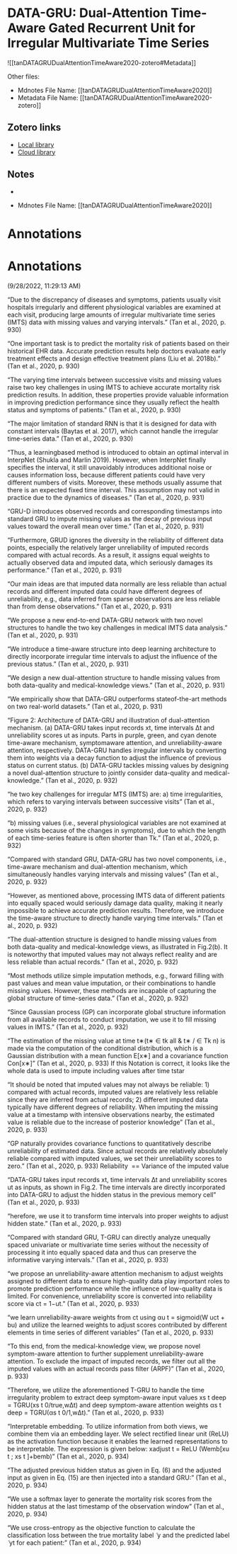 # DATA-GRU: Dual-Attention Time-Aware Gated Recurrent Unit for Irregular Multivariate Time Series

![[tanDATAGRUDualAttentionTimeAware2020-zotero#Metadata]]

Other files:
* Mdnotes File Name: [[tanDATAGRUDualAttentionTimeAware2020]]
* Metadata File Name: [[tanDATAGRUDualAttentionTimeAware2020-zotero]]

##  Zotero links
* [Local library](zotero://select/items/1_A5ZGKTLK)
* [Cloud library](http://zotero.org/users/4968335/items/A5ZGKTLK)

## Notes
- 

* Mdnotes File Name: [[tanDATAGRUDualAttentionTimeAware2020]]

# Annotations  

# Annotations  
(9/28/2022, 11:29:13 AM)

<span class="highlight" data-annotation="%7B%22attachmentURI%22%3A%22http%3A%2F%2Fzotero.org%2Fusers%2F4968335%2Fitems%2FKHQCYKGD%22%2C%22annotationKey%22%3A%22UKZEI3FL%22%2C%22color%22%3A%22%23ffd400%22%2C%22pageLabel%22%3A%22930%22%2C%22position%22%3A%7B%22pageIndex%22%3A0%2C%22rects%22%3A%5B%5B63.963%2C528.954%2C282.537%2C537.104%5D%2C%5B63.963%2C518.991%2C282.54%2C527.142%5D%2C%5B63.963%2C509.03%2C282.537%2C517.18%5D%2C%5B63.963%2C499.067%2C282.537%2C507.218%5D%2C%5B63.963%2C489.105%2C165.785%2C497.255%5D%5D%7D%2C%22citationItem%22%3A%7B%22uris%22%3A%5B%22http%3A%2F%2Fzotero.org%2Fusers%2F4968335%2Fitems%2FA5ZGKTLK%22%5D%2C%22locator%22%3A%22930%22%7D%7D">“Due to the discrepancy of diseases and symptoms, patients usually visit hospitals irregularly and different physiological variables are examined at each visit, producing large amounts of irregular multivariate time series (IMTS) data with missing values and varying intervals.”</span> <span class="citation" data-citation="%7B%22citationItems%22%3A%5B%7B%22uris%22%3A%5B%22http%3A%2F%2Fzotero.org%2Fusers%2F4968335%2Fitems%2FA5ZGKTLK%22%5D%2C%22locator%22%3A%22930%22%7D%5D%2C%22properties%22%3A%7B%7D%7D">(<span class="citation-item">Tan et al., 2020, p. 930</span>)</span>

<span class="highlight" data-annotation="%7B%22attachmentURI%22%3A%22http%3A%2F%2Fzotero.org%2Fusers%2F4968335%2Fitems%2FKHQCYKGD%22%2C%22annotationKey%22%3A%22INHIKZTD%22%2C%22color%22%3A%22%23ffd400%22%2C%22pageLabel%22%3A%22930%22%2C%22position%22%3A%7B%22pageIndex%22%3A0%2C%22rects%22%3A%5B%5B87.633%2C213.825%2C292.503%2C222.881%5D%2C%5B54%2C202.866%2C292.505%2C211.922%5D%2C%5B54%2C191.907%2C292.505%2C200.963%5D%2C%5B54%2C180.948%2C271.932%2C190.004%5D%5D%7D%2C%22citationItem%22%3A%7B%22uris%22%3A%5B%22http%3A%2F%2Fzotero.org%2Fusers%2F4968335%2Fitems%2FA5ZGKTLK%22%5D%2C%22locator%22%3A%22930%22%7D%7D">“One important task is to predict the mortality risk of patients based on their historical EHR data. Accurate prediction results help doctors evaluate early treatment effects and design effective treatment plans (Liu et al. 2018b).”</span> <span class="citation" data-citation="%7B%22citationItems%22%3A%5B%7B%22uris%22%3A%5B%22http%3A%2F%2Fzotero.org%2Fusers%2F4968335%2Fitems%2FA5ZGKTLK%22%5D%2C%22locator%22%3A%22930%22%7D%5D%2C%22properties%22%3A%7B%7D%7D">(<span class="citation-item">Tan et al., 2020, p. 930</span>)</span>

<span class="highlight" data-annotation="%7B%22attachmentURI%22%3A%22http%3A%2F%2Fzotero.org%2Fusers%2F4968335%2Fitems%2FKHQCYKGD%22%2C%22annotationKey%22%3A%22JZQ4TTNW%22%2C%22color%22%3A%22%23ffd400%22%2C%22pageLabel%22%3A%22930%22%2C%22position%22%3A%7B%22pageIndex%22%3A0%2C%22rects%22%3A%5B%5B518.463%2C330.331%2C558%2C339.666%5D%2C%5B319.5%2C319.372%2C558.001%2C328.707%5D%2C%5B319.5%2C308.413%2C558.003%2C317.748%5D%2C%5B319.5%2C297.454%2C558.002%2C306.51%5D%2C%5B319.5%2C286.495%2C558.014%2C295.551%5D%2C%5B319.5%2C275.536%2C558.004%2C284.592%5D%2C%5B319.5%2C264.577%2C438.223%2C273.633%5D%5D%7D%2C%22citationItem%22%3A%7B%22uris%22%3A%5B%22http%3A%2F%2Fzotero.org%2Fusers%2F4968335%2Fitems%2FA5ZGKTLK%22%5D%2C%22locator%22%3A%22930%22%7D%7D">“The varying time intervals between successive visits and missing values raise two key challenges in using IMTS to achieve accurate mortality risk prediction results. In addition, these properties provide valuable information in improving prediction performance since they usually reflect the health status and symptoms of patients.”</span> <span class="citation" data-citation="%7B%22citationItems%22%3A%5B%7B%22uris%22%3A%5B%22http%3A%2F%2Fzotero.org%2Fusers%2F4968335%2Fitems%2FA5ZGKTLK%22%5D%2C%22locator%22%3A%22930%22%7D%5D%2C%22properties%22%3A%7B%7D%7D">(<span class="citation-item">Tan et al., 2020, p. 930</span>)</span>

<span class="highlight" data-annotation="%7B%22attachmentURI%22%3A%22http%3A%2F%2Fzotero.org%2Fusers%2F4968335%2Fitems%2FKHQCYKGD%22%2C%22annotationKey%22%3A%22XRX45NHH%22%2C%22color%22%3A%22%23ffd400%22%2C%22pageLabel%22%3A%22930%22%2C%22position%22%3A%7B%22pageIndex%22%3A0%2C%22rects%22%3A%5B%5B462.902%2C175.599%2C558.005%2C184.655%5D%2C%5B319.5%2C164.641%2C558.004%2C173.697%5D%2C%5B319.5%2C153.682%2C558.005%2C162.738%5D%2C%5B319.5%2C142.723%2C418.249%2C151.779%5D%5D%7D%2C%22citationItem%22%3A%7B%22uris%22%3A%5B%22http%3A%2F%2Fzotero.org%2Fusers%2F4968335%2Fitems%2FA5ZGKTLK%22%5D%2C%22locator%22%3A%22930%22%7D%7D">“The major limitation of standard RNN is that it is designed for data with constant intervals (Baytas et al. 2017), which cannot handle the irregular time-series data.”</span> <span class="citation" data-citation="%7B%22citationItems%22%3A%5B%7B%22uris%22%3A%5B%22http%3A%2F%2Fzotero.org%2Fusers%2F4968335%2Fitems%2FA5ZGKTLK%22%5D%2C%22locator%22%3A%22930%22%7D%5D%2C%22properties%22%3A%7B%7D%7D">(<span class="citation-item">Tan et al., 2020, p. 930</span>)</span>

<span class="highlight" data-annotation="%7B%22attachmentURI%22%3A%22http%3A%2F%2Fzotero.org%2Fusers%2F4968335%2Fitems%2FKHQCYKGD%22%2C%22annotationKey%22%3A%22YY6STHY3%22%2C%22color%22%3A%22%23ffd400%22%2C%22pageLabel%22%3A%22931%22%2C%22position%22%3A%7B%22pageIndex%22%3A1%2C%22rects%22%3A%5B%5B225.666%2C704.048%2C292.505%2C713.104%5D%2C%5B54%2C693.089%2C292.515%2C702.145%5D%2C%5B54%2C682.13%2C292.503%2C691.186%5D%2C%5B54%2C671.171%2C292.505%2C680.227%5D%2C%5B54%2C660.213%2C292.504%2C669.269%5D%2C%5B54%2C649.254%2C292.505%2C658.31%5D%2C%5B54%2C638.295%2C292.505%2C647.351%5D%2C%5B54%2C627.336%2C292.505%2C636.392%5D%2C%5B54%2C616.377%2C226.652%2C625.433%5D%5D%7D%2C%22citationItem%22%3A%7B%22uris%22%3A%5B%22http%3A%2F%2Fzotero.org%2Fusers%2F4968335%2Fitems%2FA5ZGKTLK%22%5D%2C%22locator%22%3A%22931%22%7D%7D">“Thus, a learningbased method is introduced to obtain an optimal interval in InterpNet (Shukla and Marlin 2019). However, when InterpNet finally specifies the interval, it still unavoidably introduces additional noise or causes information loss, because different patients could have very different numbers of visits. Moreover, these methods usually assume that there is an expected fixed time interval. This assumption may not valid in practice due to the dynamics of diseases.”</span> <span class="citation" data-citation="%7B%22citationItems%22%3A%5B%7B%22uris%22%3A%5B%22http%3A%2F%2Fzotero.org%2Fusers%2F4968335%2Fitems%2FA5ZGKTLK%22%5D%2C%22locator%22%3A%22931%22%7D%5D%2C%22properties%22%3A%7B%7D%7D">(<span class="citation-item">Tan et al., 2020, p. 931</span>)</span>

<span class="highlight" data-annotation="%7B%22attachmentURI%22%3A%22http%3A%2F%2Fzotero.org%2Fusers%2F4968335%2Fitems%2FKHQCYKGD%22%2C%22annotationKey%22%3A%227WJJYM6D%22%2C%22color%22%3A%22%23ffd400%22%2C%22pageLabel%22%3A%22931%22%2C%22position%22%3A%7B%22pageIndex%22%3A1%2C%22rects%22%3A%5B%5B104.092%2C527.497%2C292.505%2C536.553%5D%2C%5B54%2C516.538%2C292.525%2C525.594%5D%2C%5B54%2C505.579%2C292.505%2C514.635%5D%2C%5B54%2C494.62%2C135.215%2C503.676%5D%5D%7D%2C%22citationItem%22%3A%7B%22uris%22%3A%5B%22http%3A%2F%2Fzotero.org%2Fusers%2F4968335%2Fitems%2FA5ZGKTLK%22%5D%2C%22locator%22%3A%22931%22%7D%7D">“GRU-D introduces observed records and corresponding timestamps into standard GRU to impute missing values as the decay of previous input values toward the overall mean over time.”</span> <span class="citation" data-citation="%7B%22citationItems%22%3A%5B%7B%22uris%22%3A%5B%22http%3A%2F%2Fzotero.org%2Fusers%2F4968335%2Fitems%2FA5ZGKTLK%22%5D%2C%22locator%22%3A%22931%22%7D%5D%2C%22properties%22%3A%7B%7D%7D">(<span class="citation-item">Tan et al., 2020, p. 931</span>)</span>

<span class="highlight" data-annotation="%7B%22attachmentURI%22%3A%22http%3A%2F%2Fzotero.org%2Fusers%2F4968335%2Fitems%2FKHQCYKGD%22%2C%22annotationKey%22%3A%225R5Z9MP3%22%2C%22color%22%3A%22%23ffd400%22%2C%22pageLabel%22%3A%22931%22%2C%22position%22%3A%7B%22pageIndex%22%3A1%2C%22rects%22%3A%5B%5B213.509%2C461.744%2C292.503%2C470.8%5D%2C%5B54%2C450.785%2C292.505%2C459.841%5D%2C%5B54%2C439.826%2C292.505%2C448.882%5D%2C%5B54%2C428.868%2C292.503%2C437.924%5D%2C%5B54%2C417.909%2C292.505%2C426.965%5D%2C%5B54%2C406.95%2C242.971%2C416.006%5D%5D%7D%2C%22citationItem%22%3A%7B%22uris%22%3A%5B%22http%3A%2F%2Fzotero.org%2Fusers%2F4968335%2Fitems%2FA5ZGKTLK%22%5D%2C%22locator%22%3A%22931%22%7D%7D">“Furthermore, GRUD ignores the diversity in the reliability of different data points, especially the relatively larger unreliability of imputed records compared with actual records. As a result, it assigns equal weights to actually observed data and imputed data, which seriously damages its performance.”</span> <span class="citation" data-citation="%7B%22citationItems%22%3A%5B%7B%22uris%22%3A%5B%22http%3A%2F%2Fzotero.org%2Fusers%2F4968335%2Fitems%2FA5ZGKTLK%22%5D%2C%22locator%22%3A%22931%22%7D%5D%2C%22properties%22%3A%7B%7D%7D">(<span class="citation-item">Tan et al., 2020, p. 931</span>)</span>

<span class="highlight" data-annotation="%7B%22attachmentURI%22%3A%22http%3A%2F%2Fzotero.org%2Fusers%2F4968335%2Fitems%2FKHQCYKGD%22%2C%22annotationKey%22%3A%22C9MIJDCQ%22%2C%22color%22%3A%22%23ffd400%22%2C%22pageLabel%22%3A%22931%22%2C%22position%22%3A%7B%22pageIndex%22%3A1%2C%22rects%22%3A%5B%5B143.463%2C175.603%2C292.504%2C184.659%5D%2C%5B54%2C164.644%2C292.503%2C173.7%5D%2C%5B54%2C153.686%2C292.505%2C162.742%5D%2C%5B54%2C142.727%2C292.514%2C151.783%5D%2C%5B54%2C131.768%2C176.769%2C141.103%5D%5D%7D%2C%22citationItem%22%3A%7B%22uris%22%3A%5B%22http%3A%2F%2Fzotero.org%2Fusers%2F4968335%2Fitems%2FA5ZGKTLK%22%5D%2C%22locator%22%3A%22931%22%7D%7D">“Our main ideas are that imputed data normally are less reliable than actual records and different imputed data could have different degrees of unreliability, e.g., data inferred from sparse observations are less reliable than from dense observations.”</span> <span class="citation" data-citation="%7B%22citationItems%22%3A%5B%7B%22uris%22%3A%5B%22http%3A%2F%2Fzotero.org%2Fusers%2F4968335%2Fitems%2FA5ZGKTLK%22%5D%2C%22locator%22%3A%22931%22%7D%5D%2C%22properties%22%3A%7B%7D%7D">(<span class="citation-item">Tan et al., 2020, p. 931</span>)</span>

<span class="highlight" data-annotation="%7B%22attachmentURI%22%3A%22http%3A%2F%2Fzotero.org%2Fusers%2F4968335%2Fitems%2FKHQCYKGD%22%2C%22annotationKey%22%3A%22MZDCN79A%22%2C%22color%22%3A%22%23ffd400%22%2C%22pageLabel%22%3A%22931%22%2C%22position%22%3A%7B%22pageIndex%22%3A1%2C%22rects%22%3A%5B%5B329.463%2C673.487%2C558.005%2C683.449%5D%2C%5B329.463%2C662.946%2C558.005%2C672.002%5D%2C%5B329.463%2C651.987%2C443.465%2C661.043%5D%5D%7D%2C%22citationItem%22%3A%7B%22uris%22%3A%5B%22http%3A%2F%2Fzotero.org%2Fusers%2F4968335%2Fitems%2FA5ZGKTLK%22%5D%2C%22locator%22%3A%22931%22%7D%7D">“We propose a new end-to-end DATA-GRU network with two novel structures to handle the two key challenges in medical IMTS data analysis.”</span> <span class="citation" data-citation="%7B%22citationItems%22%3A%5B%7B%22uris%22%3A%5B%22http%3A%2F%2Fzotero.org%2Fusers%2F4968335%2Fitems%2FA5ZGKTLK%22%5D%2C%22locator%22%3A%22931%22%7D%5D%2C%22properties%22%3A%7B%7D%7D">(<span class="citation-item">Tan et al., 2020, p. 931</span>)</span>

<span class="highlight" data-annotation="%7B%22attachmentURI%22%3A%22http%3A%2F%2Fzotero.org%2Fusers%2F4968335%2Fitems%2FKHQCYKGD%22%2C%22annotationKey%22%3A%22KZB75KWL%22%2C%22color%22%3A%22%23ffd400%22%2C%22pageLabel%22%3A%22931%22%2C%22position%22%3A%7B%22pageIndex%22%3A1%2C%22rects%22%3A%5B%5B329.463%2C634.768%2C558.005%2C644.731%5D%2C%5B329.463%2C624.228%2C558.004%2C633.284%5D%2C%5B329.463%2C613.269%2C536.386%2C622.325%5D%5D%7D%2C%22citationItem%22%3A%7B%22uris%22%3A%5B%22http%3A%2F%2Fzotero.org%2Fusers%2F4968335%2Fitems%2FA5ZGKTLK%22%5D%2C%22locator%22%3A%22931%22%7D%7D">“We introduce a time-aware structure into deep learning architecture to directly incorporate irregular time intervals to adjust the influence of the previous status.”</span> <span class="citation" data-citation="%7B%22citationItems%22%3A%5B%7B%22uris%22%3A%5B%22http%3A%2F%2Fzotero.org%2Fusers%2F4968335%2Fitems%2FA5ZGKTLK%22%5D%2C%22locator%22%3A%22931%22%7D%5D%2C%22properties%22%3A%7B%7D%7D">(<span class="citation-item">Tan et al., 2020, p. 931</span>)</span>

<span class="highlight" data-annotation="%7B%22attachmentURI%22%3A%22http%3A%2F%2Fzotero.org%2Fusers%2F4968335%2Fitems%2FKHQCYKGD%22%2C%22annotationKey%22%3A%22NQ7ZHN8N%22%2C%22color%22%3A%22%23ffd400%22%2C%22pageLabel%22%3A%22931%22%2C%22position%22%3A%7B%22pageIndex%22%3A1%2C%22rects%22%3A%5B%5B329.463%2C574.132%2C558.005%2C584.094%5D%2C%5B329.463%2C563.591%2C558.005%2C572.647%5D%2C%5B329.463%2C552.632%2C354.947%2C561.688%5D%5D%7D%2C%22citationItem%22%3A%7B%22uris%22%3A%5B%22http%3A%2F%2Fzotero.org%2Fusers%2F4968335%2Fitems%2FA5ZGKTLK%22%5D%2C%22locator%22%3A%22931%22%7D%7D">“We design a new dual-attention structure to handle missing values from both data-quality and medical-knowledge views.”</span> <span class="citation" data-citation="%7B%22citationItems%22%3A%5B%7B%22uris%22%3A%5B%22http%3A%2F%2Fzotero.org%2Fusers%2F4968335%2Fitems%2FA5ZGKTLK%22%5D%2C%22locator%22%3A%22931%22%7D%5D%2C%22properties%22%3A%7B%7D%7D">(<span class="citation-item">Tan et al., 2020, p. 931</span>)</span>

<span class="highlight" data-annotation="%7B%22attachmentURI%22%3A%22http%3A%2F%2Fzotero.org%2Fusers%2F4968335%2Fitems%2FKHQCYKGD%22%2C%22annotationKey%22%3A%223HUCEYVF%22%2C%22color%22%3A%22%23ffd400%22%2C%22pageLabel%22%3A%22931%22%2C%22position%22%3A%7B%22pageIndex%22%3A1%2C%22rects%22%3A%5B%5B329.463%2C491.579%2C558.005%2C501.541%5D%2C%5B329.463%2C481.039%2C518.423%2C490.095%5D%5D%7D%2C%22citationItem%22%3A%7B%22uris%22%3A%5B%22http%3A%2F%2Fzotero.org%2Fusers%2F4968335%2Fitems%2FA5ZGKTLK%22%5D%2C%22locator%22%3A%22931%22%7D%7D">“We empirically show that DATA-GRU outperforms stateof-the-art methods on two real-world datasets.”</span> <span class="citation" data-citation="%7B%22citationItems%22%3A%5B%7B%22uris%22%3A%5B%22http%3A%2F%2Fzotero.org%2Fusers%2F4968335%2Fitems%2FA5ZGKTLK%22%5D%2C%22locator%22%3A%22931%22%7D%5D%2C%22properties%22%3A%7B%7D%7D">(<span class="citation-item">Tan et al., 2020, p. 931</span>)</span>

<span class="highlight" data-annotation="%7B%22attachmentURI%22%3A%22http%3A%2F%2Fzotero.org%2Fusers%2F4968335%2Fitems%2FKHQCYKGD%22%2C%22annotationKey%22%3A%22V3MFBK2N%22%2C%22color%22%3A%22%23ffd400%22%2C%22pageLabel%22%3A%22932%22%2C%22position%22%3A%7B%22pageIndex%22%3A2%2C%22rects%22%3A%5B%5B54%2C524.58%2C557.999%2C534.571%5D%2C%5B54%2C513.621%2C558.001%2C523.821%5D%2C%5B54%2C503.319%2C557.998%2C512.375%5D%2C%5B54%2C492.361%2C557.998%2C501.417%5D%2C%5B54%2C481.403%2C456.888%2C490.459%5D%5D%7D%2C%22citationItem%22%3A%7B%22uris%22%3A%5B%22http%3A%2F%2Fzotero.org%2Fusers%2F4968335%2Fitems%2FA5ZGKTLK%22%5D%2C%22locator%22%3A%22932%22%7D%7D">“Figure 2: Architecture of DATA-GRU and illustration of dual-attention mechanism. (a) DATA-GRU takes input records xt, time intervals Δt and unreliability scores ut as inputs. Parts in purple, green, and cyan denote time-aware mechanism, symptomaware attention, and unreliability-aware attention, respectively. DATA-GRU handles irregular intervals by converting them into weights via a decay function to adjust the influence of previous status on current status. (b) DATA-GRU tackles missing values by designing a novel dual-attention structure to jointly consider data-quality and medical-knowledge.”</span> <span class="citation" data-citation="%7B%22citationItems%22%3A%5B%7B%22uris%22%3A%5B%22http%3A%2F%2Fzotero.org%2Fusers%2F4968335%2Fitems%2FA5ZGKTLK%22%5D%2C%22locator%22%3A%22932%22%7D%5D%2C%22properties%22%3A%7B%7D%7D">(<span class="citation-item">Tan et al., 2020, p. 932</span>)</span>

<span class="highlight" data-annotation="%7B%22attachmentURI%22%3A%22http%3A%2F%2Fzotero.org%2Fusers%2F4968335%2Fitems%2FKHQCYKGD%22%2C%22annotationKey%22%3A%226962DY6F%22%2C%22color%22%3A%22%23ffd400%22%2C%22pageLabel%22%3A%22932%22%2C%22position%22%3A%7B%22pageIndex%22%3A2%2C%22rects%22%3A%5B%5B101.989%2C356.295%2C292.503%2C366.976%5D%2C%5B54%2C346.961%2C292.504%2C356.017%5D%2C%5B54%2C336.002%2C172.455%2C345.058%5D%5D%7D%2C%22citationItem%22%3A%7B%22uris%22%3A%5B%22http%3A%2F%2Fzotero.org%2Fusers%2F4968335%2Fitems%2FA5ZGKTLK%22%5D%2C%22locator%22%3A%22932%22%7D%7D">“he two key challenges for irregular MTS (IMTS) are: a) time irregularities, which refers to varying intervals between successive visits”</span> <span class="citation" data-citation="%7B%22citationItems%22%3A%5B%7B%22uris%22%3A%5B%22http%3A%2F%2Fzotero.org%2Fusers%2F4968335%2Fitems%2FA5ZGKTLK%22%5D%2C%22locator%22%3A%22932%22%7D%5D%2C%22properties%22%3A%7B%7D%7D">(<span class="citation-item">Tan et al., 2020, p. 932</span>)</span>

<span class="highlight" data-annotation="%7B%22attachmentURI%22%3A%22http%3A%2F%2Fzotero.org%2Fusers%2F4968335%2Fitems%2FKHQCYKGD%22%2C%22annotationKey%22%3A%22W3MKUKCH%22%2C%22color%22%3A%22%23ffd400%22%2C%22pageLabel%22%3A%22932%22%2C%22position%22%3A%7B%22pageIndex%22%3A2%2C%22rects%22%3A%5B%5B251.271%2C323.878%2C292.496%2C334.588%5D%2C%5B54%2C314.085%2C292.512%2C323.141%5D%2C%5B54%2C303.126%2C292.505%2C312.182%5D%2C%5B54%2C292.167%2C292.505%2C301.223%5D%2C%5B54%2C279.382%2C87.82%2C291.027%5D%5D%7D%2C%22citationItem%22%3A%7B%22uris%22%3A%5B%22http%3A%2F%2Fzotero.org%2Fusers%2F4968335%2Fitems%2FA5ZGKTLK%22%5D%2C%22locator%22%3A%22932%22%7D%7D">“b) missing values (i.e., several physiological variables are not examined at some visits because of the changes in symptoms), due to which the length of each time-series feature is often shorter than Tk.”</span> <span class="citation" data-citation="%7B%22citationItems%22%3A%5B%7B%22uris%22%3A%5B%22http%3A%2F%2Fzotero.org%2Fusers%2F4968335%2Fitems%2FA5ZGKTLK%22%5D%2C%22locator%22%3A%22932%22%7D%5D%2C%22properties%22%3A%7B%7D%7D">(<span class="citation-item">Tan et al., 2020, p. 932</span>)</span>

<span class="highlight" data-annotation="%7B%22attachmentURI%22%3A%22http%3A%2F%2Fzotero.org%2Fusers%2F4968335%2Fitems%2FKHQCYKGD%22%2C%22annotationKey%22%3A%22ASD29T8G%22%2C%22color%22%3A%22%23ffd400%22%2C%22pageLabel%22%3A%22932%22%2C%22position%22%3A%7B%22pageIndex%22%3A2%2C%22rects%22%3A%5B%5B92.594%2C175.599%2C292.502%2C184.655%5D%2C%5B54%2C164.64%2C292.505%2C173.696%5D%2C%5B54%2C153.681%2C292.513%2C162.737%5D%2C%5B54%2C142.723%2C198.119%2C151.779%5D%5D%7D%2C%22citationItem%22%3A%7B%22uris%22%3A%5B%22http%3A%2F%2Fzotero.org%2Fusers%2F4968335%2Fitems%2FA5ZGKTLK%22%5D%2C%22locator%22%3A%22932%22%7D%7D">“Compared with standard GRU, DATA-GRU has two novel components, i.e., time-aware mechanism and dual-attention mechanism, which simultaneously handles varying intervals and missing values”</span> <span class="citation" data-citation="%7B%22citationItems%22%3A%5B%7B%22uris%22%3A%5B%22http%3A%2F%2Fzotero.org%2Fusers%2F4968335%2Fitems%2FA5ZGKTLK%22%5D%2C%22locator%22%3A%22932%22%7D%5D%2C%22properties%22%3A%7B%7D%7D">(<span class="citation-item">Tan et al., 2020, p. 932</span>)</span>

<span class="highlight" data-annotation="%7B%22attachmentURI%22%3A%22http%3A%2F%2Fzotero.org%2Fusers%2F4968335%2Fitems%2FKHQCYKGD%22%2C%22annotationKey%22%3A%225RT5KHHU%22%2C%22color%22%3A%22%23ffd400%22%2C%22pageLabel%22%3A%22932%22%2C%22position%22%3A%7B%22pageIndex%22%3A2%2C%22rects%22%3A%5B%5B319.5%2C438.399%2C558.005%2C447.455%5D%2C%5B319.5%2C427.44%2C558.005%2C436.496%5D%2C%5B319.5%2C416.481%2C558.015%2C425.537%5D%2C%5B319.5%2C405.522%2C558.003%2C414.578%5D%2C%5B319.5%2C394.563%2C518.502%2C403.619%5D%5D%7D%2C%22citationItem%22%3A%7B%22uris%22%3A%5B%22http%3A%2F%2Fzotero.org%2Fusers%2F4968335%2Fitems%2FA5ZGKTLK%22%5D%2C%22locator%22%3A%22932%22%7D%7D">“However, as mentioned above, processing IMTS data of different patients into equally spaced would seriously damage data quality, making it nearly impossible to achieve accurate prediction results. Therefore, we introduce the time-aware structure to directly handle varying time intervals.”</span> <span class="citation" data-citation="%7B%22citationItems%22%3A%5B%7B%22uris%22%3A%5B%22http%3A%2F%2Fzotero.org%2Fusers%2F4968335%2Fitems%2FA5ZGKTLK%22%5D%2C%22locator%22%3A%22932%22%7D%5D%2C%22properties%22%3A%7B%7D%7D">(<span class="citation-item">Tan et al., 2020, p. 932</span>)</span>

<span class="highlight" data-annotation="%7B%22attachmentURI%22%3A%22http%3A%2F%2Fzotero.org%2Fusers%2F4968335%2Fitems%2FKHQCYKGD%22%2C%22annotationKey%22%3A%22LJ94FZ8F%22%2C%22color%22%3A%22%23ffd400%22%2C%22pageLabel%22%3A%22932%22%2C%22position%22%3A%7B%22pageIndex%22%3A2%2C%22rects%22%3A%5B%5B329.463%2C378.233%2C558.003%2C387.289%5D%2C%5B319.5%2C367.275%2C558.005%2C376.331%5D%2C%5B319.5%2C356.316%2C558.016%2C365.372%5D%2C%5B319.5%2C345.357%2C558.005%2C354.413%5D%2C%5B319.5%2C334.398%2C433.901%2C343.454%5D%5D%7D%2C%22citationItem%22%3A%7B%22uris%22%3A%5B%22http%3A%2F%2Fzotero.org%2Fusers%2F4968335%2Fitems%2FA5ZGKTLK%22%5D%2C%22locator%22%3A%22932%22%7D%7D">“The dual-attention structure is designed to handle missing values from both data-quality and medical-knowledge views, as illustrated in Fig.2(b). It is noteworthy that imputed values may not always reflect reality and are less reliable than actual records.”</span> <span class="citation" data-citation="%7B%22citationItems%22%3A%5B%7B%22uris%22%3A%5B%22http%3A%2F%2Fzotero.org%2Fusers%2F4968335%2Fitems%2FA5ZGKTLK%22%5D%2C%22locator%22%3A%22932%22%7D%5D%2C%22properties%22%3A%7B%7D%7D">(<span class="citation-item">Tan et al., 2020, p. 932</span>)</span>

<span class="highlight" data-annotation="%7B%22attachmentURI%22%3A%22http%3A%2F%2Fzotero.org%2Fusers%2F4968335%2Fitems%2FKHQCYKGD%22%2C%22annotationKey%22%3A%22ZEQ5QM4B%22%2C%22color%22%3A%22%23ffd400%22%2C%22pageLabel%22%3A%22932%22%2C%22position%22%3A%7B%22pageIndex%22%3A2%2C%22rects%22%3A%5B%5B449.901%2C175.604%2C558.005%2C184.66%5D%2C%5B319.5%2C164.645%2C558.004%2C173.701%5D%2C%5B319.5%2C153.686%2C558.005%2C162.742%5D%2C%5B319.5%2C142.728%2C558.005%2C151.784%5D%2C%5B319.5%2C131.769%2C558.015%2C140.825%5D%5D%7D%2C%22citationItem%22%3A%7B%22uris%22%3A%5B%22http%3A%2F%2Fzotero.org%2Fusers%2F4968335%2Fitems%2FA5ZGKTLK%22%5D%2C%22locator%22%3A%22932%22%7D%7D">“Most methods utilize simple imputation methods, e.g., forward filling with past values and mean value imputation, or their combinations to handle missing values. However, these methods are incapable of capturing the global structure of time-series data.”</span> <span class="citation" data-citation="%7B%22citationItems%22%3A%5B%7B%22uris%22%3A%5B%22http%3A%2F%2Fzotero.org%2Fusers%2F4968335%2Fitems%2FA5ZGKTLK%22%5D%2C%22locator%22%3A%22932%22%7D%5D%2C%22properties%22%3A%7B%7D%7D">(<span class="citation-item">Tan et al., 2020, p. 932</span>)</span>

<span class="highlight" data-annotation="%7B%22attachmentURI%22%3A%22http%3A%2F%2Fzotero.org%2Fusers%2F4968335%2Fitems%2FKHQCYKGD%22%2C%22annotationKey%22%3A%229242399M%22%2C%22color%22%3A%22%23ffd400%22%2C%22pageLabel%22%3A%22932%22%2C%22position%22%3A%7B%22pageIndex%22%3A2%2C%22rects%22%3A%5B%5B319.5%2C120.81%2C558.004%2C129.866%5D%2C%5B319.5%2C109.851%2C558.004%2C118.907%5D%2C%5B319.5%2C98.892%2C525.237%2C107.948%5D%5D%7D%2C%22citationItem%22%3A%7B%22uris%22%3A%5B%22http%3A%2F%2Fzotero.org%2Fusers%2F4968335%2Fitems%2FA5ZGKTLK%22%5D%2C%22locator%22%3A%22932%22%7D%7D">“Since Gaussian process (GP) can incorporate global structure information from all available records to conduct imputation, we use it to fill missing values in IMTS.”</span> <span class="citation" data-citation="%7B%22citationItems%22%3A%5B%7B%22uris%22%3A%5B%22http%3A%2F%2Fzotero.org%2Fusers%2F4968335%2Fitems%2FA5ZGKTLK%22%5D%2C%22locator%22%3A%22932%22%7D%5D%2C%22properties%22%3A%7B%7D%7D">(<span class="citation-item">Tan et al., 2020, p. 932</span>)</span>

<span class="highlight" data-annotation="%7B%22attachmentURI%22%3A%22http%3A%2F%2Fzotero.org%2Fusers%2F4968335%2Fitems%2FKHQCYKGD%22%2C%22annotationKey%22%3A%22H2EU7522%22%2C%22color%22%3A%22%23ffd400%22%2C%22pageLabel%22%3A%22933%22%2C%22position%22%3A%7B%22pageIndex%22%3A3%2C%22rects%22%3A%5B%5B221.683%2C676.856%2C292.497%2C687.537%5D%2C%5B54%2C664.881%2C200.745%2C676.518%5D%2C%5B196.512%2C664.063%2C238.402%2C675.59%5D%2C%5B232.314%2C665.628%2C252.043%2C677.035%5D%2C%5B247.81%2C664.422%2C292.502%2C675.59%5D%2C%5B54%2C655.088%2C292.503%2C664.144%5D%2C%5B54%2C642.963%2C292.504%2C653.675%5D%2C%5B54%2C632.004%2C169.378%2C642.714%5D%5D%7D%2C%22citationItem%22%3A%7B%22uris%22%3A%5B%22http%3A%2F%2Fzotero.org%2Fusers%2F4968335%2Fitems%2FA5ZGKTLK%22%5D%2C%22locator%22%3A%22933%22%7D%7D">“The estimation of the missing value at time t∗(t∗ ∈ tk all &amp; t∗ / ∈ Tk n) is made via the computation of the conditional distribution, which is a Gaussian distribution with a mean function E[x∗] and a covariance function Con[x∗]”</span> <span class="citation" data-citation="%7B%22citationItems%22%3A%5B%7B%22uris%22%3A%5B%22http%3A%2F%2Fzotero.org%2Fusers%2F4968335%2Fitems%2FA5ZGKTLK%22%5D%2C%22locator%22%3A%22933%22%7D%5D%2C%22properties%22%3A%7B%7D%7D">(<span class="citation-item">Tan et al., 2020, p. 933</span>)</span> If this Notation is correct, it looks like the whole data is used to impute including values after time tstar

<span class="highlight" data-annotation="%7B%22attachmentURI%22%3A%22http%3A%2F%2Fzotero.org%2Fusers%2F4968335%2Fitems%2FKHQCYKGD%22%2C%22annotationKey%22%3A%22I3PJ26DD%22%2C%22color%22%3A%22%23ffd400%22%2C%22pageLabel%22%3A%22933%22%2C%22position%22%3A%7B%22pageIndex%22%3A3%2C%22rects%22%3A%5B%5B63.963%2C525.058%2C292.505%2C534.114%5D%2C%5B54%2C514.099%2C292.505%2C523.155%5D%2C%5B54%2C503.14%2C292.515%2C512.196%5D%2C%5B54%2C492.181%2C292.504%2C501.237%5D%2C%5B54%2C481.222%2C292.505%2C490.278%5D%2C%5B54%2C470.263%2C292.514%2C479.319%5D%2C%5B54%2C459.304%2C290.014%2C468.36%5D%5D%7D%2C%22citationItem%22%3A%7B%22uris%22%3A%5B%22http%3A%2F%2Fzotero.org%2Fusers%2F4968335%2Fitems%2FA5ZGKTLK%22%5D%2C%22locator%22%3A%22933%22%7D%7D">“It should be noted that imputed values may not always be reliable: 1) compared with actual records, imputed values are relatively less reliable since they are inferred from actual records; 2) different imputed data typically have different degrees of reliability. When imputing the missing value at a timestamp with intensive observations nearby, the estimated value is reliable due to the increase of posterior knowledge”</span> <span class="citation" data-citation="%7B%22citationItems%22%3A%5B%7B%22uris%22%3A%5B%22http%3A%2F%2Fzotero.org%2Fusers%2F4968335%2Fitems%2FA5ZGKTLK%22%5D%2C%22locator%22%3A%22933%22%7D%5D%2C%22properties%22%3A%7B%7D%7D">(<span class="citation-item">Tan et al., 2020, p. 933</span>)</span>

<span class="highlight" data-annotation="%7B%22attachmentURI%22%3A%22http%3A%2F%2Fzotero.org%2Fusers%2F4968335%2Fitems%2FKHQCYKGD%22%2C%22annotationKey%22%3A%222A6AZI53%22%2C%22color%22%3A%22%23ffd400%22%2C%22pageLabel%22%3A%22933%22%2C%22position%22%3A%7B%22pageIndex%22%3A3%2C%22rects%22%3A%5B%5B88.31%2C437.387%2C292.504%2C446.443%5D%2C%5B54%2C426.428%2C292.505%2C435.484%5D%2C%5B54%2C415.469%2C292.504%2C424.525%5D%2C%5B54%2C404.51%2C292.505%2C413.566%5D%5D%7D%2C%22citationItem%22%3A%7B%22uris%22%3A%5B%22http%3A%2F%2Fzotero.org%2Fusers%2F4968335%2Fitems%2FA5ZGKTLK%22%5D%2C%22locator%22%3A%22933%22%7D%7D">“GP naturally provides covariance functions to quantitatively describe unreliability of estimated data. Since actual records are relatively absolutely reliable compared with imputed values, we set their unreliability scores to zero.”</span> <span class="citation" data-citation="%7B%22citationItems%22%3A%5B%7B%22uris%22%3A%5B%22http%3A%2F%2Fzotero.org%2Fusers%2F4968335%2Fitems%2FA5ZGKTLK%22%5D%2C%22locator%22%3A%22933%22%7D%5D%2C%22properties%22%3A%7B%7D%7D">(<span class="citation-item">Tan et al., 2020, p. 933</span>)</span> Reliability  == Variance of the imputed value

<span class="highlight" data-annotation="%7B%22attachmentURI%22%3A%22http%3A%2F%2Fzotero.org%2Fusers%2F4968335%2Fitems%2FKHQCYKGD%22%2C%22annotationKey%22%3A%22KPBQFYHQ%22%2C%22color%22%3A%22%23ffd400%22%2C%22pageLabel%22%3A%22933%22%2C%22position%22%3A%7B%22pageIndex%22%3A3%2C%22rects%22%3A%5B%5B63.963%2C235.796%2C292.5%2C245.998%5D%2C%5B54%2C224.838%2C292.499%2C234.83%5D%2C%5B53.999%2C214.536%2C292.503%2C223.592%5D%2C%5B53.999%2C203.577%2C234.362%2C212.633%5D%5D%7D%2C%22citationItem%22%3A%7B%22uris%22%3A%5B%22http%3A%2F%2Fzotero.org%2Fusers%2F4968335%2Fitems%2FA5ZGKTLK%22%5D%2C%22locator%22%3A%22933%22%7D%7D">“DATA-GRU takes input records xt, time intervals Δt and unreliability scores ut as inputs, as shown in Fig.2. The time intervals are directly incorporated into DATA-GRU to adjust the hidden status in the previous memory cell”</span> <span class="citation" data-citation="%7B%22citationItems%22%3A%5B%7B%22uris%22%3A%5B%22http%3A%2F%2Fzotero.org%2Fusers%2F4968335%2Fitems%2FA5ZGKTLK%22%5D%2C%22locator%22%3A%22933%22%7D%5D%2C%22properties%22%3A%7B%7D%7D">(<span class="citation-item">Tan et al., 2020, p. 933</span>)</span>

<span class="highlight" data-annotation="%7B%22attachmentURI%22%3A%22http%3A%2F%2Fzotero.org%2Fusers%2F4968335%2Fitems%2FKHQCYKGD%22%2C%22annotationKey%22%3A%22KRA85BDV%22%2C%22color%22%3A%22%23ffd400%22%2C%22pageLabel%22%3A%22933%22%2C%22position%22%3A%7B%22pageIndex%22%3A3%2C%22rects%22%3A%5B%5B217.942%2C147.312%2C292.502%2C157.998%5D%2C%5B54%2C137.824%2C292.505%2C146.88%5D%2C%5B54%2C125.699%2C91.718%2C137.336%5D%5D%7D%2C%22citationItem%22%3A%7B%22uris%22%3A%5B%22http%3A%2F%2Fzotero.org%2Fusers%2F4968335%2Fitems%2FA5ZGKTLK%22%5D%2C%22locator%22%3A%22933%22%7D%7D">“herefore, we use it to transform time intervals into proper weights to adjust hidden state.”</span> <span class="citation" data-citation="%7B%22citationItems%22%3A%5B%7B%22uris%22%3A%5B%22http%3A%2F%2Fzotero.org%2Fusers%2F4968335%2Fitems%2FA5ZGKTLK%22%5D%2C%22locator%22%3A%22933%22%7D%5D%2C%22properties%22%3A%7B%7D%7D">(<span class="citation-item">Tan et al., 2020, p. 933</span>)</span>

<span class="highlight" data-annotation="%7B%22attachmentURI%22%3A%22http%3A%2F%2Fzotero.org%2Fusers%2F4968335%2Fitems%2FKHQCYKGD%22%2C%22annotationKey%22%3A%22W9CCL3E7%22%2C%22color%22%3A%22%23ffd400%22%2C%22pageLabel%22%3A%22933%22%2C%22position%22%3A%7B%22pageIndex%22%3A3%2C%22rects%22%3A%5B%5B516.5%2C715.007%2C558.004%2C724.063%5D%2C%5B319.5%2C704.048%2C558.004%2C713.104%5D%2C%5B319.5%2C693.089%2C558.004%2C702.145%5D%2C%5B319.5%2C682.13%2C558.004%2C691.186%5D%2C%5B319.5%2C671.171%2C488.057%2C680.227%5D%5D%7D%2C%22citationItem%22%3A%7B%22uris%22%3A%5B%22http%3A%2F%2Fzotero.org%2Fusers%2F4968335%2Fitems%2FA5ZGKTLK%22%5D%2C%22locator%22%3A%22933%22%7D%7D">“Compared with standard GRU, T-GRU can directly analyze unequally spaced univariate or multivariate time series without the necessity of processing it into equally spaced data and thus can preserve the informative varying intervals.”</span> <span class="citation" data-citation="%7B%22citationItems%22%3A%5B%7B%22uris%22%3A%5B%22http%3A%2F%2Fzotero.org%2Fusers%2F4968335%2Fitems%2FA5ZGKTLK%22%5D%2C%22locator%22%3A%22933%22%7D%5D%2C%22properties%22%3A%7B%7D%7D">(<span class="citation-item">Tan et al., 2020, p. 933</span>)</span>

<span class="highlight" data-annotation="%7B%22attachmentURI%22%3A%22http%3A%2F%2Fzotero.org%2Fusers%2F4968335%2Fitems%2FKHQCYKGD%22%2C%22annotationKey%22%3A%228KVQSSEY%22%2C%22color%22%3A%22%23ffd400%22%2C%22pageLabel%22%3A%22933%22%2C%22position%22%3A%7B%22pageIndex%22%3A3%2C%22rects%22%3A%5B%5B493.198%2C550.124%2C558.004%2C559.18%5D%2C%5B319.5%2C539.166%2C558.013%2C548.222%5D%2C%5B319.5%2C528.207%2C558.004%2C537.263%5D%2C%5B319.5%2C517.248%2C558.003%2C526.304%5D%2C%5B319.5%2C506.289%2C558.003%2C515.345%5D%2C%5B319.5%2C494.671%2C557.992%2C504.871%5D%2C%5B319.5%2C483.712%2C344.489%2C493.912%5D%5D%7D%2C%22citationItem%22%3A%7B%22uris%22%3A%5B%22http%3A%2F%2Fzotero.org%2Fusers%2F4968335%2Fitems%2FA5ZGKTLK%22%5D%2C%22locator%22%3A%22933%22%7D%7D">“we propose an unreliability-aware attention mechanism to adjust weights assigned to different data to ensure high-quality data play important roles to promote prediction performance while the influence of low-quality data is limited. For convenience, unreliability score is converted into reliability score via ct = 1−ut.”</span> <span class="citation" data-citation="%7B%22citationItems%22%3A%5B%7B%22uris%22%3A%5B%22http%3A%2F%2Fzotero.org%2Fusers%2F4968335%2Fitems%2FA5ZGKTLK%22%5D%2C%22locator%22%3A%22933%22%7D%5D%2C%22properties%22%3A%7B%7D%7D">(<span class="citation-item">Tan et al., 2020, p. 933</span>)</span>

<span class="highlight" data-annotation="%7B%22attachmentURI%22%3A%22http%3A%2F%2Fzotero.org%2Fusers%2F4968335%2Fitems%2FKHQCYKGD%22%2C%22annotationKey%22%3A%223FYX93U6%22%2C%22color%22%3A%22%23ffd400%22%2C%22pageLabel%22%3A%22933%22%2C%22position%22%3A%7B%22pageIndex%22%3A3%2C%22rects%22%3A%5B%5B390.801%2C462.45%2C558.003%2C471.506%5D%2C%5B319.499%2C450.835%2C364.98%2C461.963%5D%2C%5B360.236%2C449.867%2C558%2C461.963%5D%2C%5B319.5%2C440.533%2C558.005%2C449.589%5D%2C%5B319.5%2C429.574%2C448.875%2C438.63%5D%5D%7D%2C%22citationItem%22%3A%7B%22uris%22%3A%5B%22http%3A%2F%2Fzotero.org%2Fusers%2F4968335%2Fitems%2FA5ZGKTLK%22%5D%2C%22locator%22%3A%22933%22%7D%7D">“we learn unreliability-aware weights from ct using αu t = sigmoid(W uct + bu) and utilize the learned weights to adjust scores contributed by different elements in time series of different variables”</span> <span class="citation" data-citation="%7B%22citationItems%22%3A%5B%7B%22uris%22%3A%5B%22http%3A%2F%2Fzotero.org%2Fusers%2F4968335%2Fitems%2FA5ZGKTLK%22%5D%2C%22locator%22%3A%22933%22%7D%5D%2C%22properties%22%3A%7B%7D%7D">(<span class="citation-item">Tan et al., 2020, p. 933</span>)</span>

<span class="highlight" data-annotation="%7B%22attachmentURI%22%3A%22http%3A%2F%2Fzotero.org%2Fusers%2F4968335%2Fitems%2FKHQCYKGD%22%2C%22annotationKey%22%3A%22J597ZLKH%22%2C%22color%22%3A%22%23ffd400%22%2C%22pageLabel%22%3A%22933%22%2C%22position%22%3A%7B%22pageIndex%22%3A3%2C%22rects%22%3A%5B%5B390.395%2C270.384%2C558.015%2C279.44%5D%2C%5B319.501%2C259.425%2C558.005%2C268.481%5D%2C%5B319.501%2C248.466%2C558.003%2C257.522%5D%2C%5B319.501%2C237.507%2C558.005%2C246.563%5D%2C%5B319.501%2C226.548%2C555.515%2C235.604%5D%5D%7D%2C%22citationItem%22%3A%7B%22uris%22%3A%5B%22http%3A%2F%2Fzotero.org%2Fusers%2F4968335%2Fitems%2FA5ZGKTLK%22%5D%2C%22locator%22%3A%22933%22%7D%7D">“To this end, from the medical-knowledge view, we propose novel symptom-aware attention to further supplement unreliability-aware attention. To exclude the impact of imputed records, we filter out all the imputed values with an actual records pass filter (ARPF)”</span> <span class="citation" data-citation="%7B%22citationItems%22%3A%5B%7B%22uris%22%3A%5B%22http%3A%2F%2Fzotero.org%2Fusers%2F4968335%2Fitems%2FA5ZGKTLK%22%5D%2C%22locator%22%3A%22933%22%7D%5D%2C%22properties%22%3A%7B%7D%7D">(<span class="citation-item">Tan et al., 2020, p. 933</span>)</span>

<span class="highlight" data-annotation="%7B%22attachmentURI%22%3A%22http%3A%2F%2Fzotero.org%2Fusers%2F4968335%2Fitems%2FKHQCYKGD%22%2C%22annotationKey%22%3A%22TVPHP4LW%22%2C%22color%22%3A%22%23ffd400%22%2C%22pageLabel%22%3A%22933%22%2C%22position%22%3A%7B%22pageIndex%22%3A3%2C%22rects%22%3A%5B%5B460.102%2C135.805%2C558.005%2C144.861%5D%2C%5B319.5%2C124.847%2C558.004%2C133.903%5D%2C%5B319.5%2C113.888%2C529.376%2C124.358%5D%2C%5B525.617%2C111.764%2C557.992%2C123.431%5D%2C%5B319.5%2C100.684%2C363.396%2C111.573%5D%2C%5B359.637%2C98.47%2C557.997%2C110.646%5D%2C%5B319.5%2C87.928%2C364.393%2C98.4%5D%2C%5B360.597%2C85.806%2C443.692%2C98.4%5D%2C%5B439.896%2C85.297%2C484.692%2C98.4%5D%5D%7D%2C%22citationItem%22%3A%7B%22uris%22%3A%5B%22http%3A%2F%2Fzotero.org%2Fusers%2F4968335%2Fitems%2FA5ZGKTLK%22%5D%2C%22locator%22%3A%22933%22%7D%7D">“Therefore, we utilize the aforementioned T-GRU to handle the time irregularity problem to extract deep symptom-aware input values xs t deep = TGRU(xs t 0/true,wΔt) and deep symptom-aware attention weights αs t deep = TGRU(αs t 0/1,wΔt).”</span> <span class="citation" data-citation="%7B%22citationItems%22%3A%5B%7B%22uris%22%3A%5B%22http%3A%2F%2Fzotero.org%2Fusers%2F4968335%2Fitems%2FA5ZGKTLK%22%5D%2C%22locator%22%3A%22933%22%7D%5D%2C%22properties%22%3A%7B%7D%7D">(<span class="citation-item">Tan et al., 2020, p. 933</span>)</span>

<span class="highlight" data-annotation="%7B%22attachmentURI%22%3A%22http%3A%2F%2Fzotero.org%2Fusers%2F4968335%2Fitems%2FKHQCYKGD%22%2C%22annotationKey%22%3A%22JLJAQ945%22%2C%22color%22%3A%22%23ffd400%22%2C%22pageLabel%22%3A%22934%22%2C%22position%22%3A%7B%22pageIndex%22%3A4%2C%22rects%22%3A%5B%5B63.963%2C431.892%2C292.497%2C440.948%5D%2C%5B54%2C420.933%2C292.505%2C429.989%5D%2C%5B54%2C409.974%2C292.513%2C419.03%5D%2C%5B54%2C399.015%2C292.505%2C408.071%5D%2C%5B54%2C388.056%2C214.237%2C397.112%5D%2C%5B90.353%2C373.506%2C118.839%2C384.84%5D%2C%5B96.047%2C371.583%2C203.321%2C384.166%5D%2C%5B198.614%2C371.572%2C217.703%2C384.166%5D%2C%5B213.944%2C371.572%2C256.138%2C384.166%5D%5D%7D%2C%22citationItem%22%3A%7B%22uris%22%3A%5B%22http%3A%2F%2Fzotero.org%2Fusers%2F4968335%2Fitems%2FA5ZGKTLK%22%5D%2C%22locator%22%3A%22934%22%7D%7D">“Interpretable embedding. To utilize information from both views, we combine them via an embedding layer. We select rectified linear unit (ReLU) as the activation function because it enables the learned representations to be interpretable. The expression is given below: xadjust t = ReLU (Wemb[xu t ; xs t ]+bemb)”</span> <span class="citation" data-citation="%7B%22citationItems%22%3A%5B%7B%22uris%22%3A%5B%22http%3A%2F%2Fzotero.org%2Fusers%2F4968335%2Fitems%2FA5ZGKTLK%22%5D%2C%22locator%22%3A%22934%22%7D%5D%2C%22properties%22%3A%7B%7D%7D">(<span class="citation-item">Tan et al., 2020, p. 934</span>)</span>

<span class="highlight" data-annotation="%7B%22attachmentURI%22%3A%22http%3A%2F%2Fzotero.org%2Fusers%2F4968335%2Fitems%2FKHQCYKGD%22%2C%22annotationKey%22%3A%22QW2MEW4L%22%2C%22color%22%3A%22%23ffd400%22%2C%22pageLabel%22%3A%22934%22%2C%22position%22%3A%7B%22pageIndex%22%3A4%2C%22rects%22%3A%5B%5B63.963%2C360.162%2C292.505%2C369.218%5D%2C%5B54%2C349.203%2C292.505%2C358.259%5D%2C%5B54%2C338.244%2C138.553%2C347.3%5D%5D%7D%2C%22citationItem%22%3A%7B%22uris%22%3A%5B%22http%3A%2F%2Fzotero.org%2Fusers%2F4968335%2Fitems%2FA5ZGKTLK%22%5D%2C%22locator%22%3A%22934%22%7D%7D">“The adjusted previous hidden status as given in Eq. (6) and the adjusted input as given in Eq. (15) are then injected into a standard GRU:”</span> <span class="citation" data-citation="%7B%22citationItems%22%3A%5B%7B%22uris%22%3A%5B%22http%3A%2F%2Fzotero.org%2Fusers%2F4968335%2Fitems%2FA5ZGKTLK%22%5D%2C%22locator%22%3A%22934%22%7D%5D%2C%22properties%22%3A%7B%7D%7D">(<span class="citation-item">Tan et al., 2020, p. 934</span>)</span>

<span class="highlight" data-annotation="%7B%22attachmentURI%22%3A%22http%3A%2F%2Fzotero.org%2Fusers%2F4968335%2Fitems%2FKHQCYKGD%22%2C%22annotationKey%22%3A%224Y5SBEMA%22%2C%22color%22%3A%22%23ffd400%22%2C%22pageLabel%22%3A%22934%22%2C%22position%22%3A%7B%22pageIndex%22%3A4%2C%22rects%22%3A%5B%5B151.112%2C245.706%2C292.501%2C254.762%5D%2C%5B53.999%2C234.748%2C292.512%2C243.804%5D%2C%5B53.999%2C223.789%2C204.034%2C232.845%5D%5D%7D%2C%22citationItem%22%3A%7B%22uris%22%3A%5B%22http%3A%2F%2Fzotero.org%2Fusers%2F4968335%2Fitems%2FA5ZGKTLK%22%5D%2C%22locator%22%3A%22934%22%7D%7D">“We use a softmax layer to generate the mortality risk scores from the hidden status at the last timestamp of the observation window”</span> <span class="citation" data-citation="%7B%22citationItems%22%3A%5B%7B%22uris%22%3A%5B%22http%3A%2F%2Fzotero.org%2Fusers%2F4968335%2Fitems%2FA5ZGKTLK%22%5D%2C%22locator%22%3A%22934%22%7D%5D%2C%22properties%22%3A%7B%7D%7D">(<span class="citation-item">Tan et al., 2020, p. 934</span>)</span>

<span class="highlight" data-annotation="%7B%22attachmentURI%22%3A%22http%3A%2F%2Fzotero.org%2Fusers%2F4968335%2Fitems%2FKHQCYKGD%22%2C%22annotationKey%22%3A%228T2DB3BG%22%2C%22color%22%3A%22%23ffd400%22%2C%22pageLabel%22%3A%22934%22%2C%22position%22%3A%7B%22pageIndex%22%3A4%2C%22rects%22%3A%5B%5B63.962%2C186.759%2C292.504%2C195.815%5D%2C%5B54.001%2C175.382%2C292.924%2C185.345%5D%2C%5B287.258%2C176.109%2C292.14%2C185.016%5D%2C%5B54%2C164.423%2C153.646%2C174.386%5D%2C%5B146.96%2C164.185%2C222.58%2C174.057%5D%5D%7D%2C%22citationItem%22%3A%7B%22uris%22%3A%5B%22http%3A%2F%2Fzotero.org%2Fusers%2F4968335%2Fitems%2FA5ZGKTLK%22%5D%2C%22locator%22%3A%22934%22%7D%7D">“We use cross-entropy as the objective function to calculate the classification loss between the true mortality label ̃ y and the predicted label ̃ yt for each patient:”</span> <span class="citation" data-citation="%7B%22citationItems%22%3A%5B%7B%22uris%22%3A%5B%22http%3A%2F%2Fzotero.org%2Fusers%2F4968335%2Fitems%2FA5ZGKTLK%22%5D%2C%22locator%22%3A%22934%22%7D%5D%2C%22properties%22%3A%7B%7D%7D">(<span class="citation-item">Tan et al., 2020, p. 934</span>)</span>

